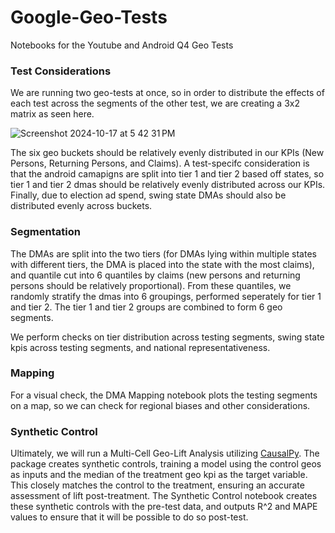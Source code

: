 # Google-Geo-Tests
Notebooks for the Youtube and Android Q4 Geo Tests


### Test Considerations

We are running two geo-tests at once, so in order to distribute the effects of each test across the segments of the other test, we are creating a 3x2 matrix as seen here.

![Screenshot 2024-10-17 at 5 42 31 PM](https://github.com/user-attachments/assets/222e4e6e-d63d-4a16-b75d-60badceffcb0)

The six geo buckets should be relatively evenly distributed in our KPIs (New Persons, Returning Persons, and Claims). A test-specifc consideration is that the android camapigns are split into tier 1 and tier 2 based off states, so tier 1 and tier 2 dmas should be relatively evenly distributed across our KPIs. Finally, due to election ad spend, swing state DMAs should also be distributed evenly across buckets.

### Segmentation

The DMAs are split into the two tiers (for DMAs lying within multiple states with different tiers, the DMA is placed into the state with the most claims), and quantile cut into 6 quantiles by claims (new persons and returning persons should be relatively proportional). From these quantiles, we randomly stratify the dmas into 6 groupings, performed seperately for tier 1 and tier 2. The tier 1 and tier 2 groups are combined to form 6 geo segments.

We perform checks on tier distribution across testing segments, swing state kpis across testing segments, and national representativeness.

### Mapping

For a visual check, the DMA Mapping notebook plots the testing segments on a map, so we can check for regional biases and other considerations. 

### Synthetic Control

Ultimately, we will run a Multi-Cell Geo-Lift Analysis utilizing [CausalPy](https://causalpy.readthedocs.io/en/latest/notebooks/multi_cell_geolift.html). The package creates synthetic controls, training a model using the control geos as inputs and the median of the treatment geo kpi as the target variable. This closely matches the control to the treatment, ensuring an accurate assessment of lift post-treatment. The Synthetic Control notebook creates these synthetic controls with the pre-test data, and outputs R^2 and MAPE values to ensure that it will be possible to do so post-test.
